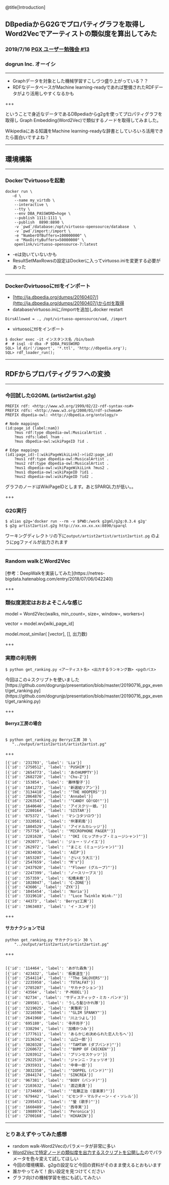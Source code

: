 @title[Introduction]
## DBpediaからG2Gでプロパティグラフを取得しWord2Vecでアーティストの類似度を算出してみた

### 2019/7/16 [PGX ユーザー勉強会 #13](https://pgx.connpass.com/event/134129/)

### dogrun Inc. オーイシ


---
- Graphデータを対象とした機械学習すこしづつ盛り上がっている？？
- RDFなデータベースがMachine learning-readyであれば整備されたRDFデータがより活用しやすくなるかも

+++

ということで身近なデータであるDBpediaからg2gを使ってプロパティグラフを取得し
Graph Embedding(Word2Vec)で類似するノードを取得してみました。

Wikipediaにある知識をMachine learning-readyな辞書としていろいろ活用できたら面白いですよね？

---
## 環境構築
---
### Dockerでvirtuosoを起動

```
docker run \
   -d \
    --name my_virtdb \
    --interactive \
    --tty \
    --env DBA_PASSWORD=hoge \
    --publish 1111:1111 \
    --publish  8890:8890 \
    -v `pwd`/database:/opt/virtuoso-opensource/database  \
    -v `pwd`/import:/import \
    -e "NumberOfBuffers=100000000" \
    -e "MaxDirtyBuffers=50000000" \
    openlink/virtuoso-opensource-7:latest
```
- -eは効いていないかも
- ResultSetMaxRowsの設定はDockerに入ってvirtuoso.iniを変更する必要があった
--- 
### Dockerのvirtuosoにttlをインポート

- [http://ja.dbpedia.org/dumps/20160407/](http://ja.dbpedia.org/dumps/20160407/)からttlを取得
- database/virtuoso.iniに/importを追加しdocker restart
```
DirsAllowed = ., /opt/virtuoso-opensource/vad, /import
```
- virtuosoにttlをインポート
```
$ docker exec -it インスタンス名 /bin/bash
#  # isql -U dba -P $DBA_PASSWORD
SQL> ld_dir('/import', '*.ttl', 'http://dbpedia.org');
SQL> rdf_loader_run();
```

---
## RDFからプロパティグラフへの変換

---
### 今回試したG2GML (artist2artist.g2g)

```
PREFIX rdf: <http://www.w3.org/1999/02/22-rdf-syntax-ns#>
PREFIX rdfs: <http://www.w3.org/2000/01/rdf-schema#>
PREFIX dbpedia-owl: <http://dbpedia.org/ontology/>

# Node mappings
(id:page_id {label:nam})
    ?mus rdf:type dbpedia-owl:MusicalArtist .
    ?mus rdfs:label ?nam . 
    ?mus dbpedia-owl:wikiPageID ?id .

# Edge mappings
(id1:page_id)-[:wikiPageWikiLink]->(id2:page_id)
    ?mus1 rdf:type dbpedia-owl:MusicalArtist .
    ?mus2 rdf:type dbpedia-owl:MusicalArtist .
    ?mus1 dbpedia-owl:wikiPageWikiLink ?mus2 .
    ?mus1 dbpedia-owl:wikiPageID ?id1 .
    ?mus2 dbpedia-owl:wikiPageID ?id2 .
```

<div class="sm">グラフのノードはWikiPageIDとします。あとSPARQL力が低い。。</div>

+++
### G2G実行

```
$ alias g2g='docker run --rm -v $PWD:/work g2gml/g2g:0.3.4 g2g'
$ g2g artist2artist.g2g http://xx.xx.xx.xx:8890/sparql  

```

ワーキングディレクトリの下に`output/artist2artist/artist2artist.pg` のようにpgファイルが出力されます

---
### Random walkとWord2Vec
 
 
<div class="c_sm"> [参考：DeepWalkを実装してみた](https://netres-bigdata.hatenablog.com/entry/2018/07/06/042240)  </div>

+++

### 類似度測定はおおよそこんな感じ

model = Word2Vec(walks, min_count=, size=, window=, workers=)

vector = model.wv[wiki_page_id]

model.most_similar( [vector], [], 出力数)

+++
### 実際の利用例

```
$ python get_ranking.py <アーティスト名> <出力するランキング数> <pgのパス>
```
<div class="c_sm">今回はこの↓スクリプトを使いました</div>

<div class="c_sm">
[https://github.com/dogrunjp/presentation/blob/master/20190716_pgx_event/get_ranking.py](https://github.com/dogrunjp/presentation/blob/master/20190716_pgx_event/get_ranking.py)
</div>

+++
#### Berryz工房の場合



```

$ python get_ranking.py Berryz工房 30 \
   "../output/artist2artist/artist2artist.pg"

```
+++

```
[{'id': '231703', 'label': 'Lia'}]
[{'id': '2750512', 'label': 'PUSHIM'}]
[{'id': '2654773', 'label': 'あのHUMPTY'}]
[{'id': '2682720', 'label': 'Chu-Z'}]
[{'id': '153854', 'label': '藤林聖子'}]
[{'id': '1841273', 'label': '新選組リアン'}]
[{'id': '3134418', 'label': '"THE HOOPERS"'}]
[{'id': '2064876', 'label': 'Annabel'}]
[{'id': '2263543', 'label': '"CANDY GO!GO!"'}]
[{'id': '1640646', 'label': 'アイスクリー娘。'}]
[{'id': '2280164', 'label': 'SISTAR'}]
[{'id': '875372', 'label': 'マシコタツロウ'}]
[{'id': '3320581', 'label': '仲澤莉南'}]
[{'id': '1804529', 'label': 'アイドルカレッジ'}]
[{'id': '757758', 'label': '"MICROPHONE PAGER"'}]
[{'id': '2281628', 'label': '"OKI (ヒップホップ・ミュージシャン)"'}]
[{'id': '292077', 'label': 'ジョー・リノイエ'}]
[{'id': '262972', 'label': '"まこと (ミュージシャン)"'}]
[{'id': '2834036', 'label': 'A応P'}]
[{'id': '1653207', 'label': 'さいとう大三'}]
[{'id': '2547659', 'label': "Μ's"}]
[{'id': '2437920', 'label': '"Flower (グループ)"'}]
[{'id': '2247399', 'label': 'ノースリーブス'}]
[{'id': '357359', 'label': '松橋未樹'}]
[{'id': '1028047', 'label': 'C-ZONE'}]
[{'id': '43606', 'label': 'ZYX'}]
[{'id': '1045454', 'label': 'Noria'}]
[{'id': '3319618', 'label': '"Luce Twinkle Wink☆"'}]
[{'id': '44373', 'label': 'Berryz工房'}]
[{'id': '1963403', 'label': 'イ・スンギ'}]

```

+++
#### サカナクションでは

```
python get_ranking.py サカナクション 30 \
    "../output/artist2artist/artist2artist.pg"
```

+++

```

[{'id': '114464', 'label': 'あがた森魚'}]
[{'id': '423432', 'label': '板東道生'}]
[{'id': '2544114', 'label': '"The SALOVERS"'}]
[{'id': '2235958', 'label': 'TOTALFAT'}]
[{'id': '2785207', 'label': 'サカナクション'}]
[{'id': '43564', 'label': 'P-MODEL'}]
[{'id': '82734', 'label': 'サディスティック・ミカ・バンド'}]
[{'id': '289581', 'label': 'うしろ髪ひかれ隊'}]
[{'id': '3219025', 'label': '黄雅莉'}]
[{'id': '3216598', 'label': '"GLIM SPANKY"'}]
[{'id': '2641960', 'label': '川上つよし'}]
[{'id': '695180', 'label': '寺井尚子'}]
[{'id': '338294', 'label': '加橋かつみ'}]
[{'id': '1777611', 'label': 'あらかじめ決められた恋人たちへ'}]
[{'id': '2136342', 'label': '山口一郎'}]
[{'id': '3020328', 'label': '"TAMTAM (ダブバンド)"'}]
[{'id': '2260672', 'label': '"BUMP OF CHICKEN"'}]
[{'id': '3203912', 'label': 'プリンセスケッツ'}]
[{'id': '2922519', 'label': 'ジャンニ・フェッリオ'}]
[{'id': '2935931', 'label': '中幸一郎'}]
[{'id': '3032350', 'label': '"DOPPEL (バンド)"'}]
[{'id': '2044174', 'label': 'SINCREA'}]
[{'id': '967381', 'label': '"BODY (バンド)"'}]
[{'id': '2103632', 'label': '渡辺美貴'}]
[{'id': '1734669', 'label': '"佐藤正治 (音楽家)"'}]
[{'id': '679442', 'label': 'ビセンテ・マルティーン・イ・ソレル'}]
[{'id': '2395453', 'label': '"螢 (歌手)"'}]
[{'id': '1660489', 'label': '西寺実'}]
[{'id': '1988974', 'label': 'Peronica'}]
[{'id': '2700168', 'label': 'HIKAKIN'}]
```

---
### とりあえずやってみた感想

- random walk-Word2Vecのパラメータが非常に多い
- [Word2Vecで特定ノードの類似度を出力するスクリプトを公開した](https://github.com/dogrunjp/presentation/blob/master/20190716_pgx_event/get_ranking.py)のでパラメータを色々変えて試してほしい
- 今回の環境構築、g2gの設定など今回の資料がそのまま使えるとおもいます
- 誰かやってみて！良い設定を見つけてください
- グラフ向けの機械学習を他にも試してみたい